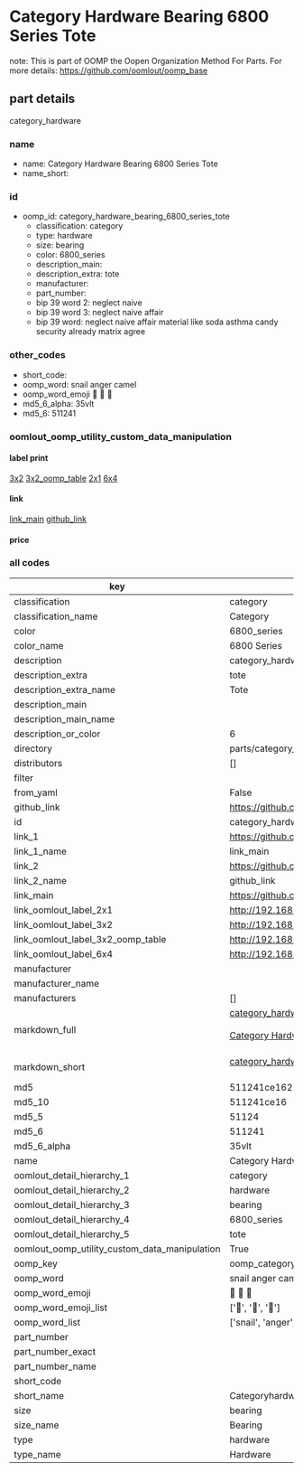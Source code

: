 # Category Hardware Bearing 6800 Series Tote  

note: This is part of OOMP the Oopen Organization Method For Parts. For more details: https://github.com/oomlout/oomp_base

##  part details



category_hardware

### name
* name: Category Hardware Bearing 6800 Series Tote
* name_short: 
### id
* oomp_id: category_hardware_bearing_6800_series_tote
  * classification: category
  * type: hardware
  * size: bearing
  * color: 6800_series
  * description_main: 
  * description_extra: tote
  * manufacturer: 
  * part_number: 
  * bip 39 word 2: neglect naive
  * bip 39 word 3: neglect naive affair
  * bip 39 word: neglect naive affair material like soda asthma candy security already matrix agree

### other_codes
* short_code: 
* oomp_word: snail anger camel
* oomp_word_emoji :snail: :anger: :camel:
* md5_6_alpha: 35vlt
* md5_6: 511241






### oomlout_oomp_utility_custom_data_manipulation
#### label print
[3x2](http://192.168.1.245:1112/?label=oomp%2035vlt)
[3x2_oomp_table](http://192.168.1.107:1112/?label=oomp%2035vlt)
[2x1](http://192.168.1.242:1112/?label=oomp%2035vlt)
[6x4](http://192.168.1.55:1112/?label=oomp%2035vlt)    

#### link

[link_main](https://github.com/oomlout/oomlout_oomp_current_version_messy/tree/main/parts/category_hardware_bearing_6800_series_tote) [github_link](https://github.com/oomlout/oomlout_oomp_part_src/tree/main/parts/category_hardware_bearing_6800_series_tote)                             

#### price







### all codes 
| key | value |  
| --- | --- |  
| classification | category |  
| classification_name | Category |  
| color | 6800_series |  
| color_name | 6800 Series |  
| description | category_hardware |  
| description_extra | tote |  
| description_extra_name | Tote |  
| description_main |  |  
| description_main_name |  |  
| description_or_color | 6  |  
| directory | parts/category_hardware_bearing_6800_series_tote |  
| distributors | [] |  
| filter |  |  
| from_yaml | False |  
| github_link | https://github.com/oomlout/oomlout_oomp_part_src/tree/main/parts/category_hardware_bearing_6800_series_tote |  
| id | category_hardware_bearing_6800_series_tote |  
| link_1 | https://github.com/oomlout/oomlout_oomp_current_version_messy/tree/main/parts/category_hardware_bearing_6800_series_tote |  
| link_1_name | link_main |  
| link_2 | https://github.com/oomlout/oomlout_oomp_part_src/tree/main/parts/category_hardware_bearing_6800_series_tote |  
| link_2_name | github_link |  
| link_main | https://github.com/oomlout/oomlout_oomp_current_version_messy/tree/main/parts/category_hardware_bearing_6800_series_tote |  
| link_oomlout_label_2x1 | http://192.168.1.242:1112/?label=oomp%2035vlt |  
| link_oomlout_label_3x2 | http://192.168.1.245:1112/?label=oomp%2035vlt |  
| link_oomlout_label_3x2_oomp_table | http://192.168.1.107:1112/?label=oomp%2035vlt |  
| link_oomlout_label_6x4 | http://192.168.1.55:1112/?label=oomp%2035vlt |  
| manufacturer |  |  
| manufacturer_name |  |  
| manufacturers | [] |  
| markdown_full | [category_hardware_bearing_6800_series_tote](https://github.com/oomlout/oomlout_oomp_current_version_messy/tree/main/parts/category_hardware_bearing_6800_series_tote)<br>[](https://github.com/oomlout/oomlout_oomp_current_version_messy/tree/main/parts/category_hardware_bearing_6800_series_tote)<br>[Category Hardware Bearing 6800 Series Tote](https://github.com/oomlout/oomlout_oomp_current_version_messy/tree/main/parts/category_hardware_bearing_6800_series_tote)<br><br> |  
| markdown_short | [category_hardware_bearing_6800_series_tote](https://github.com/oomlout/oomlout_oomp_current_version_messy/tree/main/parts/category_hardware_bearing_6800_series_tote)<br><br> |  
| md5 | 511241ce162141c338c0d88e08a4aca0 |  
| md5_10 | 511241ce16 |  
| md5_5 | 51124 |  
| md5_6 | 511241 |  
| md5_6_alpha | 35vlt |  
| name | Category Hardware Bearing 6800 Series Tote |  
| oomlout_detail_hierarchy_1 | category |  
| oomlout_detail_hierarchy_2 | hardware |  
| oomlout_detail_hierarchy_3 | bearing |  
| oomlout_detail_hierarchy_4 | 6800_series |  
| oomlout_detail_hierarchy_5 | tote |  
| oomlout_oomp_utility_custom_data_manipulation | True |  
| oomp_key | oomp_category_hardware_bearing_6800_series_tote |  
| oomp_word | snail anger camel |  
| oomp_word_emoji | :snail: :anger: :camel: |  
| oomp_word_emoji_list | [':snail:', ':anger:', ':camel:'] |  
| oomp_word_list | ['snail', 'anger', 'camel'] |  
| part_number |  |  
| part_number_exact |  |  
| part_number_name |  |  
| short_code |  |  
| short_name | Categoryhardware |  
| size | bearing |  
| size_name | Bearing |  
| type | hardware |  
| type_name | Hardware |  

